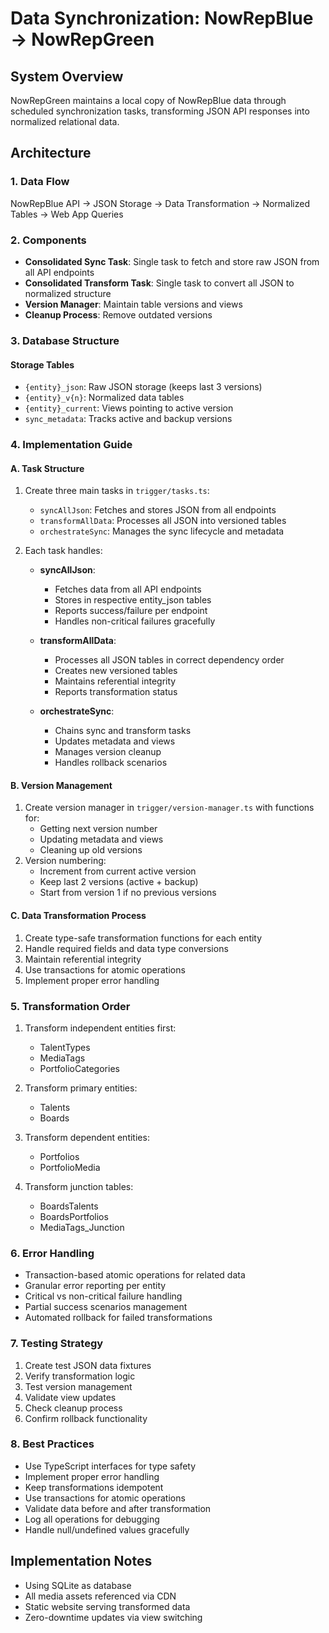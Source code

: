 # Data Synchronization: NowRepBlue → NowRepGreen

## System Overview

NowRepGreen maintains a local copy of NowRepBlue data through scheduled synchronization tasks, transforming JSON API responses into normalized relational data.

## Architecture

### 1. Data Flow

NowRepBlue API → JSON Storage → Data Transformation → Normalized Tables → Web App Queries

### 2. Components

- **Consolidated Sync Task**: Single task to fetch and store raw JSON from all API endpoints
- **Consolidated Transform Task**: Single task to convert all JSON to normalized structure
- **Version Manager**: Maintain table versions and views
- **Cleanup Process**: Remove outdated versions

### 3. Database Structure

#### Storage Tables

- `{entity}_json`: Raw JSON storage (keeps last 3 versions)
- `{entity}_v{n}`: Normalized data tables
- `{entity}_current`: Views pointing to active version
- `sync_metadata`: Tracks active and backup versions

### 4. Implementation Guide

#### A. Task Structure

1. Create three main tasks in `trigger/tasks.ts`:

   - `syncAllJson`: Fetches and stores JSON from all endpoints
   - `transformAllData`: Processes all JSON into versioned tables
   - `orchestrateSync`: Manages the sync lifecycle and metadata

2. Each task handles:

   - **syncAllJson**:

     - Fetches data from all API endpoints
     - Stores in respective entity_json tables
     - Reports success/failure per endpoint
     - Handles non-critical failures gracefully

   - **transformAllData**:

     - Processes all JSON tables in correct dependency order
     - Creates new versioned tables
     - Maintains referential integrity
     - Reports transformation status

   - **orchestrateSync**:
     - Chains sync and transform tasks
     - Updates metadata and views
     - Manages version cleanup
     - Handles rollback scenarios

#### B. Version Management

1. Create version manager in `trigger/version-manager.ts` with functions for:
   - Getting next version number
   - Updating metadata and views
   - Cleaning up old versions
2. Version numbering:
   - Increment from current active version
   - Keep last 2 versions (active + backup)
   - Start from version 1 if no previous versions

#### C. Data Transformation Process

1. Create type-safe transformation functions for each entity
2. Handle required fields and data type conversions
3. Maintain referential integrity
4. Use transactions for atomic operations
5. Implement proper error handling

### 5. Transformation Order

1. Transform independent entities first:

   - TalentTypes
   - MediaTags
   - PortfolioCategories

2. Transform primary entities:

   - Talents
   - Boards

3. Transform dependent entities:

   - Portfolios
   - PortfolioMedia

4. Transform junction tables:
   - BoardsTalents
   - BoardsPortfolios
   - MediaTags_Junction

### 6. Error Handling

- Transaction-based atomic operations for related data
- Granular error reporting per entity
- Critical vs non-critical failure handling
- Partial success scenarios management
- Automated rollback for failed transformations

### 7. Testing Strategy

1. Create test JSON data fixtures
2. Verify transformation logic
3. Test version management
4. Validate view updates
5. Check cleanup process
6. Confirm rollback functionality

### 8. Best Practices

- Use TypeScript interfaces for type safety
- Implement proper error handling
- Keep transformations idempotent
- Use transactions for atomic operations
- Validate data before and after transformation
- Log all operations for debugging
- Handle null/undefined values gracefully

## Implementation Notes

- Using SQLite as database
- All media assets referenced via CDN
- Static website serving transformed data
- Zero-downtime updates via view switching
